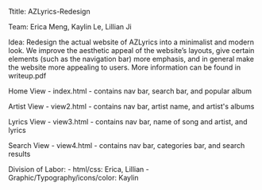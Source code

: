 Ttitle: AZLyrics-Redesign

Team: Erica Meng, Kaylin Le, Lillian Ji

Idea: Redesign the actual website of AZLyrics into a minimalist and modern look. We improve the aesthetic appeal of the
website’s layouts, give certain elements (such as the navigation bar) more emphasis, and in
general make the website more appealing to users. More information can be found in writeup.pdf


Home View - index.html
    - contains nav bar, search bar, and popular album 

Artist View - view2.html
    - contains nav bar, artist name, and artist's albums

Lyrics View - view3.html
    - contains nav bar, name of song and artist, and lyrics

Search View - view4.html
    - contains nav bar, categories bar, and search results


Division of Labor:
    - html/css: Erica, Lillian
    - Graphic/Typography/icons/color: Kaylin
